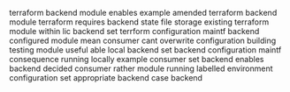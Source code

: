 terraform backend module enables example amended terraform backend module terraform requires backend state file storage existing terraform module within lic backend set terrform configuration maintf backend configured module mean consumer cant overwrite configuration building testing module useful able local backend set backend configuration maintf consequence running locally example consumer set backend enables backend decided consumer rather module running labelled environment configuration set appropriate backend case backend